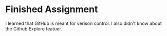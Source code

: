 # Finished Assignment

I learned that GitHub is meant for verison control. I also didn't know about the Github Explore featuer.
